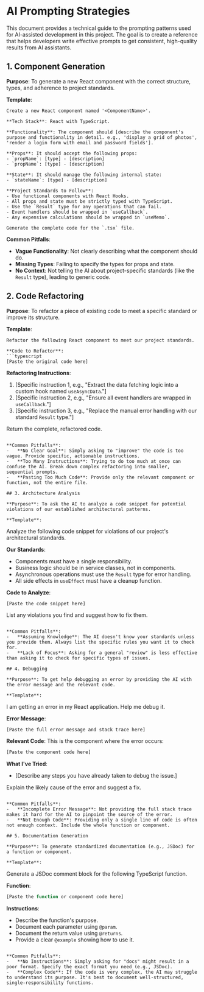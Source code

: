 # AI Prompting Strategies

This document provides a technical guide to the prompting patterns used for AI-assisted development in this project. The goal is to create a reference that helps developers write effective prompts to get consistent, high-quality results from AI assistants.

## 1. Component Generation

**Purpose**: To generate a new React component with the correct structure, types, and adherence to project standards.

**Template**:

```
Create a new React component named '<ComponentName>'.

**Tech Stack**: React with TypeScript.

**Functionality**: The component should [describe the component's purpose and functionality in detail. e.g., 'display a grid of photos', 'render a login form with email and password fields'].

**Props**: It should accept the following props:
- `propName`: [type] - [description]
- `propName`: [type] - [description]

**State**: It should manage the following internal state:
- `stateName`: [type] - [description]

**Project Standards to Follow**:
- Use functional components with React Hooks.
- All props and state must be strictly typed with TypeScript.
- Use the `Result` type for any operations that can fail.
- Event handlers should be wrapped in `useCallback`.
- Any expensive calculations should be wrapped in `useMemo`.

Generate the complete code for the `.tsx` file.
```

**Common Pitfalls**:
-   **Vague Functionality**: Not clearly describing what the component should do.
-   **Missing Types**: Failing to specify the types for props and state.
-   **No Context**: Not telling the AI about project-specific standards (like the `Result` type), leading to generic code.

## 2. Code Refactoring

**Purpose**: To refactor a piece of existing code to meet a specific standard or improve its structure.

**Template**:

```
Refactor the following React component to meet our project standards.

**Code to Refactor**:
```typescript
[Paste the original code here]
```

**Refactoring Instructions**:
1.  [Specific instruction 1, e.g., "Extract the data fetching logic into a custom hook named `useAsyncData`."]
2.  [Specific instruction 2, e.g., "Ensure all event handlers are wrapped in `useCallback`."]
3.  [Specific instruction 3, e.g., "Replace the manual error handling with our standard `Result` type."]

Return the complete, refactored code.
```

**Common Pitfalls**:
-   **No Clear Goal**: Simply asking to "improve" the code is too vague. Provide specific, actionable instructions.
-   **Too Many Instructions**: Trying to do too much at once can confuse the AI. Break down complex refactoring into smaller, sequential prompts.
-   **Pasting Too Much Code**: Provide only the relevant component or function, not the entire file.

## 3. Architecture Analysis

**Purpose**: To ask the AI to analyze a code snippet for potential violations of our established architectural patterns.

**Template**:

```
Analyze the following code snippet for violations of our project's architectural standards.

**Our Standards**:
- Components must have a single responsibility.
- Business logic should be in service classes, not in components.
- Asynchronous operations must use the `Result` type for error handling.
- All side effects in `useEffect` must have a cleanup function.

**Code to Analyze**:
```typescript
[Paste the code snippet here]
```

List any violations you find and suggest how to fix them.
```

**Common Pitfalls**:
-   **Assuming Knowledge**: The AI doesn't know your standards unless you provide them. Always list the specific rules you want it to check for.
-   **Lack of Focus**: Asking for a general "review" is less effective than asking it to check for specific types of issues.

## 4. Debugging

**Purpose**: To get help debugging an error by providing the AI with the error message and the relevant code.

**Template**:

```
I am getting an error in my React application. Help me debug it.

**Error Message**:
```
[Paste the full error message and stack trace here]
```

**Relevant Code**:
This is the component where the error occurs:
```typescript
[Paste the component code here]
```

**What I've Tried**:
- [Describe any steps you have already taken to debug the issue.]

Explain the likely cause of the error and suggest a fix.
```

**Common Pitfalls**:
-   **Incomplete Error Message**: Not providing the full stack trace makes it hard for the AI to pinpoint the source of the error.
-   **Not Enough Code**: Providing only a single line of code is often not enough context. Include the whole function or component.

## 5. Documentation Generation

**Purpose**: To generate standardized documentation (e.g., JSDoc) for a function or component.

**Template**:

```
Generate a JSDoc comment block for the following TypeScript function.

**Function**:
```typescript
[Paste the function or component code here]
```

**Instructions**:
- Describe the function's purpose.
- Document each parameter using `@param`.
- Document the return value using `@returns`.
- Provide a clear `@example` showing how to use it.
```

**Common Pitfalls**:
-   **No Instructions**: Simply asking for "docs" might result in a poor format. Specify the exact format you need (e.g., JSDoc).
-   **Complex Code**: If the code is very complex, the AI may struggle to understand its purpose. It's best to document well-structured, single-responsibility functions.
```
